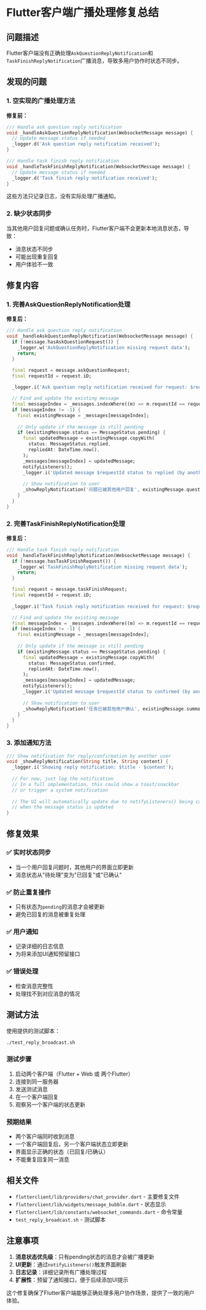 # Flutter客户端广播处理修复总结

## 问题描述

Flutter客户端没有正确处理`AskQuestionReplyNotification`和`TaskFinishReplyNotification`广播消息，导致多用户协作时状态不同步。

## 发现的问题

### 1. 空实现的广播处理方法

**修复前：**
```dart
/// Handle ask question reply notification
void _handleAskQuestionReplyNotification(WebsocketMessage message) {
  // Update message status if needed
  _logger.d('Ask question reply notification received');
}

/// Handle task finish reply notification
void _handleTaskFinishReplyNotification(WebsocketMessage message) {
  // Update message status if needed
  _logger.d('Task finish reply notification received');
}
```

这些方法只记录日志，没有实际处理广播通知。

### 2. 缺少状态同步

当其他用户回复问题或确认任务时，Flutter客户端不会更新本地消息状态，导致：
- 消息状态不同步
- 可能出现重复回复
- 用户体验不一致

## 修复内容

### 1. 完善AskQuestionReplyNotification处理

**修复后：**
```dart
/// Handle ask question reply notification
void _handleAskQuestionReplyNotification(WebsocketMessage message) {
  if (!message.hasAskQuestionRequest()) {
    _logger.w('AskQuestionReplyNotification missing request data');
    return;
  }

  final request = message.askQuestionRequest;
  final requestId = request.iD;
  
  _logger.i('Ask question reply notification received for request: $requestId');

  // Find and update the existing message
  final messageIndex = _messages.indexWhere((m) => m.requestId == requestId);
  if (messageIndex != -1) {
    final existingMessage = _messages[messageIndex];
    
    // Only update if the message is still pending
    if (existingMessage.status == MessageStatus.pending) {
      final updatedMessage = existingMessage.copyWith(
        status: MessageStatus.replied,
        repliedAt: DateTime.now(),
      );
      _messages[messageIndex] = updatedMessage;
      notifyListeners();
      _logger.i('Updated message $requestId status to replied (by another user)');
      
      // Show notification to user
      _showReplyNotification('问题已被其他用户回复', existingMessage.question ?? '');
    }
  }
}
```

### 2. 完善TaskFinishReplyNotification处理

**修复后：**
```dart
/// Handle task finish reply notification
void _handleTaskFinishReplyNotification(WebsocketMessage message) {
  if (!message.hasTaskFinishRequest()) {
    _logger.w('TaskFinishReplyNotification missing request data');
    return;
  }

  final request = message.taskFinishRequest;
  final requestId = request.iD;
  
  _logger.i('Task finish reply notification received for request: $requestId');

  // Find and update the existing message
  final messageIndex = _messages.indexWhere((m) => m.requestId == requestId);
  if (messageIndex != -1) {
    final existingMessage = _messages[messageIndex];
    
    // Only update if the message is still pending
    if (existingMessage.status == MessageStatus.pending) {
      final updatedMessage = existingMessage.copyWith(
        status: MessageStatus.confirmed,
        repliedAt: DateTime.now(),
      );
      _messages[messageIndex] = updatedMessage;
      notifyListeners();
      _logger.i('Updated message $requestId status to confirmed (by another user)');
      
      // Show notification to user
      _showReplyNotification('任务已被其他用户确认', existingMessage.summary ?? '');
    }
  }
}
```

### 3. 添加通知方法

```dart
/// Show notification for reply/confirmation by another user
void _showReplyNotification(String title, String content) {
  _logger.i('Showing reply notification: $title - $content');
  
  // For now, just log the notification
  // In a full implementation, this could show a toast/snackbar
  // or trigger a system notification
  
  // The UI will automatically update due to notifyListeners() being called
  // when the message status is updated
}
```

## 修复效果

### ✅ 实时状态同步
- 当一个用户回复问题时，其他用户的界面立即更新
- 消息状态从"待处理"变为"已回复"或"已确认"

### ✅ 防止重复操作
- 只有状态为`pending`的消息才会被更新
- 避免已回复的消息被重复处理

### ✅ 用户通知
- 记录详细的日志信息
- 为将来添加UI通知预留接口

### ✅ 错误处理
- 检查消息完整性
- 处理找不到对应消息的情况

## 测试方法

使用提供的测试脚本：
```bash
./test_reply_broadcast.sh
```

### 测试步骤
1. 启动两个客户端（Flutter + Web 或 两个Flutter）
2. 连接到同一服务器
3. 发送测试消息
4. 在一个客户端回复
5. 观察另一个客户端的状态更新

### 预期结果
- 两个客户端同时收到消息
- 一个客户端回复后，另一个客户端状态立即更新
- 界面显示正确的状态（已回复/已确认）
- 不能重复回复同一消息

## 相关文件

- `flutterclient/lib/providers/chat_provider.dart` - 主要修复文件
- `flutterclient/lib/widgets/message_bubble.dart` - 状态显示
- `flutterclient/lib/constants/websocket_commands.dart` - 命令常量
- `test_reply_broadcast.sh` - 测试脚本

## 注意事项

1. **消息状态优先级**：只有pending状态的消息才会被广播更新
2. **UI更新**：通过`notifyListeners()`触发界面刷新
3. **日志记录**：详细记录所有广播处理过程
4. **扩展性**：预留了通知接口，便于后续添加UI提示

这个修复确保了Flutter客户端能够正确处理多用户协作场景，提供了一致的用户体验。
